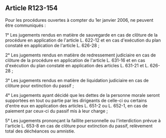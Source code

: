 Article R123-154
----
Pour les procédures ouvertes à compter du 1er janvier 2006, ne peuvent être
communiqués :

1° Les jugements rendus en matière de sauvegarde en cas de clôture de la
procédure en application de l'article L. 622-12 et en cas d'exécution du plan
constaté en application de l'article L. 626-28 ;

2° Les jugements rendus en matière de redressement judiciaire en cas de clôture
de la procédure en application de l'article L. 631-16 et en cas d'exécution du
plan constaté en application des articles L. 631-21 et L. 626-28 ;

3° Les jugements rendus en matière de liquidation judiciaire en cas de clôture
pour extinction du passif ;

4° Les jugements ayant décidé que les dettes de la personne morale seront
supportées en tout ou partie par les dirigeants de celle-ci ou certains d'entre
eux en application des articles L. 651-2 ou L. 652-1, en cas de paiement par
ceux-ci du passif mis à leur charge ;

5° Les jugements prononçant la faillite personnelle ou l'interdiction prévue à
l'article L. 653-8 en cas de clôture pour extinction du passif, relèvement total
des déchéances ou amnistie.
